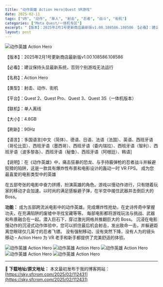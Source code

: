 ```yaml
---
title: "动作英雄 Action Hero|Quest VR游戏"
date: 2025-02-11
tags: ["VR", "动作", "单人", "射击", "忍者", "战斗", "街机"]
categories: ["Meta Quest/一体机专区"]
excerpt: "【版本】：2025年2月1号更新商店最新版v1.00.108586.108586 【必看】：建议保持头显最新系统，否则个别游戏无法运行 【名称】：Action Hero 【类型】：射击、动作、街机 【平台】：Quest 2、Quest Pro、Quest 3、Quest 3S（一体机版本） 【联机】&hellip;"
layout: post
---
```


<img title="6e820d680c773560d61d62057e509084.webp" src="https://sky.sfcrom.com/wp-content/uploads/2025/02/20250211_67ab186a04f0c.webp" alt="动作英雄 Action Hero" />

【版本】：2025年2月1号更新商店最新版v1.00.108586.108586

【必看】：建议保持头显最新系统，否则个别游戏无法运行

【名称】：Action Hero

【类型】：射击、动作、街机

【平台】：Quest 2、Quest Pro、Quest 3、Quest 3S（一体机版本）

【联机】：单人离线

【大小】：4.8GB

【刷新】：90Hz

【语言】：多国语言[中文（简体）、德语、日语、法语（法国）、英语、西班牙语（哥伦比亚）、西班牙语（墨西哥）、西班牙语（委内瑞拉）、西班牙语（智利）、西班牙语（波多黎各）、西班牙语（秘鲁）、西班牙语（阿根廷）、韩语]

【说明】：在《动作英雄》中，痛击狂暴的恐龙、与手持霰弹枪的忍者战斗并躲避狡猾的陷阱，这是一款具有爆炸性布景和电影设计的轰动一时 VR FPS。
成为您最喜爱的电影类型中的英雄

在五部夸张的电影中奋力拼搏，扮演英雄的角色。游戏以慢动作进行，只有随着玩家的移动才会加速。以时尚的满足感躲避子弹，在半空中接住武器并击倒巨大的 Boss。

<strong>功能：</strong>
成为五部跨流派电影中的动作英雄。完成爆炸性抢劫，在史诗传奇中掌握功夫，在充满陷阱的废墟中寻找宝藏等等。
每部电影都将游戏玩法与挑战、武器和布景融合在一起。潜入巨石下，穿过激光网格并推翻巨大的 Boss。
沉浸在电影慢动作的沉浸式动作体验中，您可以抓住最后机会射击，发出致命一击，并躲避距离您眼球仅几英寸的忍者飞镖。
没有强制移动，没有突然下降，没有人为的镜头移动 – Action Hero 为 VR 老手和新手都提供了完美舒适的体验。

<img title="QQ截图20241215194555.webp" src="https://sky.sfcrom.com/wp-content/uploads/2025/02/20250211_67ab186b0d37f.webp" alt="动作英雄 Action Hero" />
<img title="QQ截图20241215194603.webp" src="https://sky.sfcrom.com/wp-content/uploads/2025/02/20250211_67ab186d8f4fc.webp" alt="动作英雄 Action Hero" />
<img title="QQ截图20241215194613.webp" src="https://sky.sfcrom.com/wp-content/uploads/2025/02/20250211_67ab186e82646.webp" alt="动作英雄 Action Hero" />
<img title="QQ截图20241215194623.webp" src="https://sky.sfcrom.com/wp-content/uploads/2025/02/20250211_67ab186f75b25.webp" alt="动作英雄 Action Hero" />
<img title="QQ截图20241215194632.webp" src="https://sky.sfcrom.com/wp-content/uploads/2025/02/20250211_67ab187311f6f.webp" alt="动作英雄 Action Hero" />

---
📖 **下载地址/原文地址：** 本文最初发布于我的博客网站：[https://sky.sfcrom.com/2025/02/112431](https://sky.sfcrom.com/2025/02/112431)
